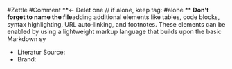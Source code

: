 #Zettle #Comment **<- Delet one // if alone, keep tag: #alone ** **Don't forget to name the file**adding additional elements like tables, code blocks, syntax highlighting, URL auto-linking, and footnotes. These elements can be enabled by using a lightweight markup language that builds upon the basic Markdown sy


- Literatur Source:
- Brand: